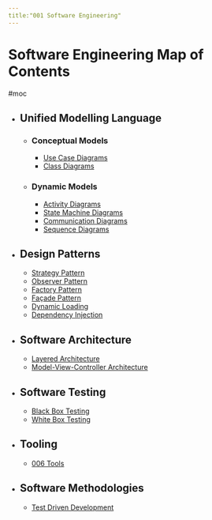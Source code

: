 ```yaml
---
title:"001 Software Engineering"
---
```

# Software Engineering Map of Contents
#moc 
- ## Unified Modelling Language
	- ### Conceptual Models
		- [Use Case Diagrams](Notes/Use%20Case%20Diagrams.md)
		- [Class Diagrams](Notes/Class%20Diagrams.md)
	- ### Dynamic Models
		- [Activity Diagrams](Notes/Activity%20Diagrams.md)
		- [State Machine Diagrams](Notes/State%20Machine%20Diagrams.md)
		- [Communication Diagrams](Notes/Communication%20Diagrams.md)
		- [Sequence Diagrams](Notes/Sequence%20Diagrams.md)
- ## Design Patterns
	- [Strategy Pattern](Notes/Strategy%20Pattern.md)
	- [Observer Pattern](Notes/Observer%20Pattern.md)
	- [Factory Pattern](Notes/Factory%20Pattern.md)
	- [Façade Pattern](Notes/Fa%C3%A7ade%20Pattern.md)
	- [Dynamic Loading](Notes/Dynamic%20Loading.md)
	- [Dependency Injection](Notes/Dependency%20Injection.md)
- ## Software Architecture
	- [Layered Architecture](Notes/Layered%20Architecture.md)
	- [Model-View-Controller Architecture](Notes/Model-View-Controller%20Architecture.md)
- ## Software Testing
	- [Black Box Testing](Notes/Black%20Box%20Testing.md)
	- [White Box Testing](Notes/White%20Box%20Testing.md)
- ## Tooling
	- [006 Tools](006%20Tools.md)
- ## Software Methodologies
	- [Test Driven Development](Test%20Driven%20Development)
